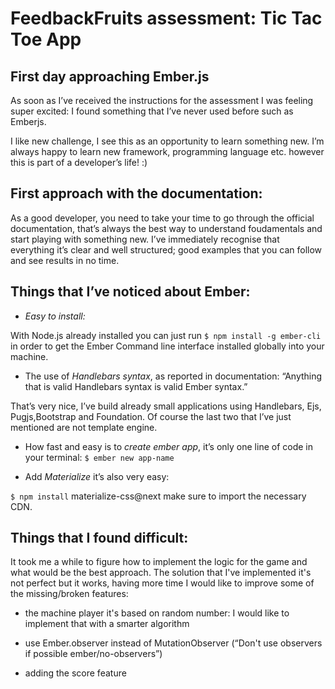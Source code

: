 # FeedbackFruits assessment: Tic Tac Toe App

## First day approaching Ember.js

As soon as I’ve received the instructions for the assessment I was feeling super excited: 
I found something that I’ve never used before such as Emberjs. 

I like new challenge, I see this as an opportunity to learn something new. 
I’m always happy to learn new framework, programming language etc. however this is part of a developer’s life! :)

## First approach with the documentation:

As a good developer, you need to take your time to go through the official documentation, that’s always the best way to understand foudamentals and start playing with something new.
I’ve immediately recognise that everything it’s clear and well structured; good examples that you can follow and see results in no time.

## Things that I’ve noticed about Ember:

- *Easy to install:*

With Node.js already installed you can just run
```$ npm install -g ember-cli``` 
in order to get the Ember Command line interface installed globally into your machine.

- The use of *Handlebars syntax*, as reported in documentation: 
“Anything that is valid Handlebars syntax is valid Ember syntax.”

That’s very nice, I’ve build already small applications using Handlebars, Ejs, Pugjs,Bootstrap and Foundation. Of course the last two that I’ve just mentioned are not template engine.

- How fast and easy is to *create ember app*, it’s only one line of code in your terminal:
```$ ember new app-name```

- Add *Materialize* it’s also very easy:

```$ npm install``` materialize-css@next
make sure to import the necessary CDN.

## Things that I found difficult:

It took me a while to figure how to implement the logic for the game and what would be the best approach. 
The solution that I've implemented it's not perfect but it works, having more time I would like to improve some of the missing/broken features:

- the machine player it's based on random number: I would like to implement that with a smarter algorithm

- use Ember.observer instead of MutationObserver (“Don't use observers if possible  ember/no-observers”)

- adding the score feature